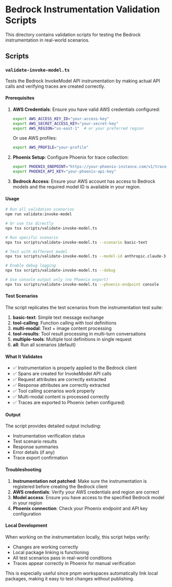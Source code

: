 # Bedrock Instrumentation Validation Scripts

This directory contains validation scripts for testing the Bedrock instrumentation in real-world scenarios.

## Scripts

### `validate-invoke-model.ts`

Tests the Bedrock InvokeModel API instrumentation by making actual API calls and verifying traces are created correctly.

#### Prerequisites

1. **AWS Credentials**: Ensure you have valid AWS credentials configured:

   ```bash
   export AWS_ACCESS_KEY_ID="your-access-key"
   export AWS_SECRET_ACCESS_KEY="your-secret-key"
   export AWS_REGION="us-east-1"  # or your preferred region
   ```

   Or use AWS profiles:

   ```bash
   export AWS_PROFILE="your-profile"
   ```

2. **Phoenix Setup**: Configure Phoenix for trace collection:

   ```bash
   export PHOENIX_ENDPOINT="https://your-phoenix-instance.com/v1/traces"
   export PHOENIX_API_KEY="your-phoenix-api-key"
   ```

3. **Bedrock Access**: Ensure your AWS account has access to Bedrock models and the required model ID is available in your region.

#### Usage

```bash
# Run all validation scenarios
npm run validate:invoke-model

# Or use tsx directly
npx tsx scripts/validate-invoke-model.ts

# Run specific scenario
npx tsx scripts/validate-invoke-model.ts --scenario basic-text

# Test with different model
npx tsx scripts/validate-invoke-model.ts --model-id anthropic.claude-3-sonnet-20240229-v1:0

# Enable debug logging
npx tsx scripts/validate-invoke-model.ts --debug

# Use console output only (no Phoenix export)
npx tsx scripts/validate-invoke-model.ts --phoenix-endpoint console
```

#### Test Scenarios

The script replicates the test scenarios from the instrumentation test suite:

1. **basic-text**: Simple text message exchange
2. **tool-calling**: Function calling with tool definitions
3. **multi-modal**: Text + image content processing
4. **tool-results**: Tool result processing in multi-turn conversations
5. **multiple-tools**: Multiple tool definitions in single request
6. **all**: Run all scenarios (default)

#### What It Validates

- ✅ Instrumentation is properly applied to the Bedrock client
- ✅ Spans are created for InvokeModel API calls
- ✅ Request attributes are correctly extracted
- ✅ Response attributes are correctly extracted
- ✅ Tool calling scenarios work properly
- ✅ Multi-modal content is processed correctly
- ✅ Traces are exported to Phoenix (when configured)

#### Output

The script provides detailed output including:

- Instrumentation verification status
- Test scenario results
- Response summaries
- Error details (if any)
- Trace export confirmation

#### Troubleshooting

1. **Instrumentation not patched**: Make sure the instrumentation is registered before creating the Bedrock client
2. **AWS credentials**: Verify your AWS credentials and region are correct
3. **Model access**: Ensure you have access to the specified Bedrock model in your region
4. **Phoenix connection**: Check your Phoenix endpoint and API key configuration

#### Local Development

When working on the instrumentation locally, this script helps verify:

- Changes are working correctly
- Local package linking is functioning
- All test scenarios pass in real-world conditions
- Traces appear correctly in Phoenix for manual verification

This is especially useful since pnpm workspaces automatically link local packages, making it easy to test changes without publishing.
